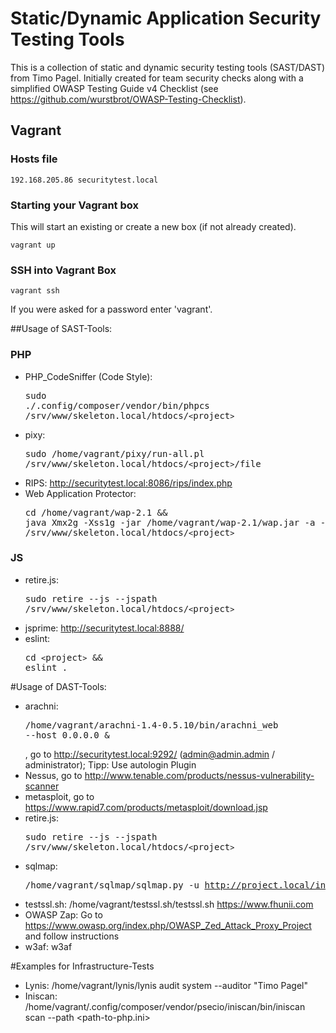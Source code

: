 # Static/Dynamic Application Security Testing Tools
This is a collection of static and dynamic security testing tools (SAST/DAST) from Timo Pagel. Initially created for team security checks along with a simplified OWASP Testing Guide v4 Checklist (see https://github.com/wurstbrot/OWASP-Testing-Checklist). 

## Vagrant

### Hosts file
```
192.168.205.86 securitytest.local
```

### Starting your Vagrant box

This will start an existing or create a new box (if not already created).

```
vagrant up
```

### SSH into Vagrant Box
```
vagrant ssh
```

If you were asked for a password enter 'vagrant'.


##Usage of SAST-Tools:
### PHP
* PHP_CodeSniffer (Code Style): <pre>sudo ./.config/composer/vendor/bin/phpcs /srv/www/skeleton.local/htdocs/`<`project`>`</pre>
* pixy: <pre>sudo /home/vagrant/pixy/run-all.pl /srv/www/skeleton.local/htdocs/`<`project`>`/file</pre>
* RIPS: http://securitytest.local:8086/rips/index.php
* Web Application Protector: <pre>cd /home/vagrant/wap-2.1 && java Xmx2g -Xss1g -jar /home/vagrant/wap-2.1/wap.jar -a -all -p /srv/www/skeleton.local/htdocs/`<`project`>`</pre>

### JS
* retire.js: <pre>sudo retire --js --jspath /srv/www/skeleton.local/htdocs/`<`project`>`</pre>
* jsprime: http://securitytest.local:8888/
* eslint: <pre>cd `<`project`>` && eslint .</pre>

#Usage of DAST-Tools:
* arachni: <pre>/home/vagrant/arachni-1.4-0.5.10/bin/arachni_web --host 0.0.0.0 &</pre>, go to http://securitytest.local:9292/ (admin@admin.admin / administrator); Tipp: Use autologin Plugin
* Nessus, go to http://www.tenable.com/products/nessus-vulnerability-scanner
* metasploit, go to https://www.rapid7.com/products/metasploit/download.jsp
* retire.js: <pre>sudo retire --js --jspath /srv/www/skeleton.local/htdocs/`<`project`>`</pre>
* sqlmap: <pre>/home/vagrant/sqlmap/sqlmap.py -u http://project.local/index.php?x=1 </pre>
* testssl.sh: /home/vagrant/testssl.sh/testssl.sh https://www.fhunii.com</pre>
* OWASP Zap: Go to https://www.owasp.org/index.php/OWASP_Zed_Attack_Proxy_Project and follow instructions
* w3af: w3af

#Examples for Infrastructure-Tests
* Lynis: /home/vagrant/lynis/lynis  audit system --auditor "Timo Pagel"
* Iniscan: /home/vagrant/.config/composer/vendor/psecio/iniscan/bin/iniscan scan --path <path-to-php.ini>
